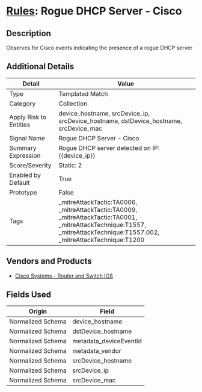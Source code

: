 # [Rules](README.md): Rogue DHCP Server - Cisco

## Description
Observes for Cisco events indicating the presence of a rogue DHCP server

## Additional Details
|Detail|Value|
|----|----|
|Type|Templated Match|
|Category|Collection|
|Apply Risk to Entities|device_hostname, srcDevice_ip, srcDevice_hostname, dstDevice_hostname, srcDevice_mac|
|Signal Name|Rogue DHCP Server - Cisco|
|Summary Expression|Rogue DHCP server detected on IP: {{device_ip}}|
|Score/Severity|Static: 2|
|Enabled by Default|True|
|Prototype|False|
|Tags|_mitreAttackTactic:TA0006, _mitreAttackTactic:TA0009, _mitreAttackTactic:TA0001, _mitreAttackTechnique:T1557, _mitreAttackTechnique:T1557.002, _mitreAttackTechnique:T1200|
## Vendors and Products
- [Cisco Systems - Router and Switch IOS](../products/1abefd5b-ec3d-49c1-8a54-7e6363d52db0.md)


## Fields Used

|Origin|Field|
|----|----|
|Normalized Schema|device_hostname|
|Normalized Schema|dstDevice_hostname|
|Normalized Schema|metadata_deviceEventId|
|Normalized Schema|metadata_vendor|
|Normalized Schema|srcDevice_hostname|
|Normalized Schema|srcDevice_ip|
|Normalized Schema|srcDevice_mac|



